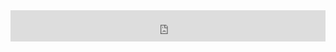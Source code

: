 <iframe width="100%" height="50" src="https://www.youtube.com/embed/Tgp1U9aR7Q4" frameborder="0" allowfullscreen></iframe>
